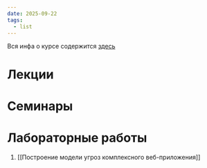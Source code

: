 ```yaml
---
date: 2025-09-22
tags:
  - list
---
```

Вся инфа о курсе содержится [здесь](https://classroom.google.com/c/ODE0MDU3MTcwMTU1)
# Лекции

# Семинары

# Лабораторные работы
1. [[Построение модели угроз комплексного веб-приложения]]